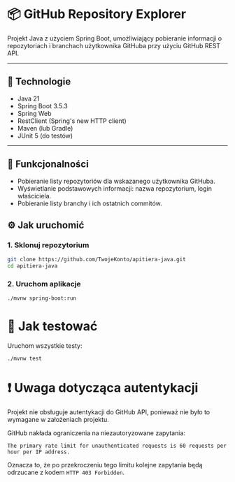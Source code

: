 # 📦 GitHub Repository Explorer

Projekt Java z użyciem Spring Boot, umożliwiający pobieranie informacji o repozytoriach i branchach użytkownika GitHuba przy użyciu GitHub REST API.

---

## 🔧 Technologie

- Java 21
- Spring Boot 3.5.3
- Spring Web
- RestClient (Spring's new HTTP client)
- Maven (lub Gradle)
- JUnit 5 (do testów)

---

## 🚀 Funkcjonalności

- Pobieranie listy repozytoriów dla wskazanego użytkownika GitHuba.
- Wyświetlanie podstawowych informacji: nazwa repozytorium, login właściciela.
- Pobieranie listy branchy i ich ostatnich commitów.

## ⚙️ Jak uruchomić

### 1. Sklonuj repozytorium

```bash
git clone https://github.com/TwojeKonto/apitiera-java.git
cd apitiera-java 
```
### 2. Uruchom aplikacje

```bash
./mvnw spring-boot:run
```

# 🧪 Jak testować

Uruchom wszystkie testy:

```bash
./mvnw test
```

# ❗ Uwaga dotycząca autentykacji

Projekt nie obsługuje autentykacji do GitHub API, ponieważ nie było to wymagane w założeniach projektu.

GitHub nakłada ograniczenia na niezautoryzowane zapytania:

`The primary rate limit for unauthenticated requests is 60 requests per hour per IP address.`

Oznacza to, że po przekroczeniu tego limitu kolejne zapytania będą odrzucane z kodem `HTTP 403 Forbidden`.